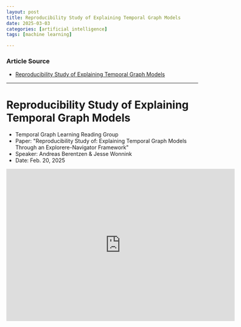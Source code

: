 ```yaml
---
layout: post
title: Reproducibility Study of Explaining Temporal Graph Models
date: 2025-03-03
categories: [artificial intelligence]
tags: [machine learning]

---
```


### Article Source


* [Reproducibility Study of Explaining Temporal Graph Models](https://www.youtube.com/watch?v=NyE5mLZ86AA)

---


# Reproducibility Study of Explaining Temporal Graph Models

* Temporal Graph Learning Reading Group
* Paper: "Reproducibility Study of: Explaining Temporal Graph Models Through an Explorere-Navigator Framework"
* Speaker: Andreas Berentzen & Jesse Wonnink
* Date: Feb. 20, 2025

<iframe width="600" height="400" src="https://www.youtube.com/embed/NyE5mLZ86AA?si=XjvJ59HSFXXvBYE_" title="YouTube video player" frameborder="0" allow="accelerometer; autoplay; clipboard-write; encrypted-media; gyroscope; picture-in-picture; web-share" referrerpolicy="strict-origin-when-cross-origin" allowfullscreen></iframe>


